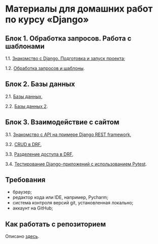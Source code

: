 # Материалы для домашних работ по курсу «Django»

## Блок 1. Обработка запросов. Работа с шаблонами

1.1. [Знакомство с Django. Подготовка и запуск проекта](./1.1-first-project);

1.2. [Обработка запросов и шаблоны](./1.2-requests-templates).

## Блок 2. Базы данных

2.1. [Базы данных](./2.1-databases),

2.2. [Базы данных 2](./2.2-databases-2).

## Блок 3. Взаимодействие с сайтом

3.1. [Знакомство с API на примере Django REST framework](./3.1-drf-intro),

3.2. [CRUD в DRF](./3.2-crud),

3.3. [Разделение доступа в DRF](./3.3-permissions),

3.4. [Тестирование Django-приложений с использованием Pytest](./3.4-django-testing).

## Требования

- браузер;
- редактор кода или IDE, например, Pycharm;
- система контроля версий git, установленная локально;
- аккаунт на GitHub;

## Как работать с репозиторием

Описано [здесь](./HOW_TO_WORK.md).
